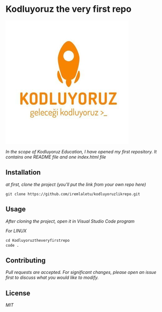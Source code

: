 # **Kodluyoruz the very first repo**
![Kodluyoruz](https://raw.githubusercontent.com/Kodluyoruz/taskforce/git/git/markdown-nedir-nasil-kullaniriz-/figures/kodluyoruz_logo.jpg)

*In the scope of Kodluyoruz Education, I have opened my first repository. It contains one README file and one index.html file*

## **Installation**

*at first, clone the project (you'll put the link from your own repo here)*

```
git clone https://github.com/iremlaletu/kodluyoruzlikrepo.git
```

## **Usage**

*After cloning the project, open it in Visual Studio Code program*

*For LINUX*

```
cd Kodluyoruztheveryfirstrepo
code .
```


## **Contributing**

*Pull requests are accepted. For significant changes, please open an issue first to discuss what you would like to modify.*

##  **License**

*MIT*